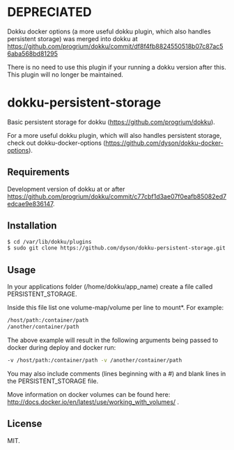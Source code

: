 DEPRECIATED
===========

Dokku docker options (a more useful dokku plugin, which also handles persistent storage) was merged into dokku at https://github.com/progrium/dokku/commit/df8f4fb8824550518b07c87ac56aba568bd81295

There is no need to use this plugin if your running a dokku version after this. This plugin will no longer be maintained.

dokku-persistent-storage
========================

Basic persistent storage for dokku (https://github.com/progrium/dokku).

For a more useful dokku plugin, which will also handles persistent storage, check out dokku-docker-options (https://github.com/dyson/dokku-docker-options).

Requirements
------------

Development version of dokku at or after https://github.com/progrium/dokku/commit/c77cbf1d3ae07f0eafb85082ed7edcae9e836147.

Installation
------------

```bash
$ cd /var/lib/dokku/plugins
$ sudo git clone https://github.com/dyson/dokku-persistent-storage.git persistent-storage
````

Usage
-----

In your applications folder (/home/dokku/app_name) create a file called PERSISTENT_STORAGE.

Inside this file list one volume-map/volume per line to mount*. For example:

```bash
/host/path:/container/path
/another/container/path
```

The above example will result in the following arguments being passed to docker during deploy and docker run:

```bash
-v /host/path:/container/path -v /another/container/path
```

You may also include comments (lines beginning with a #) and blank lines in the PERSISTENT_STORAGE file.

Move information on docker volumes can be found here: http://docs.docker.io/en/latest/use/working_with_volumes/ .

License
-------

MIT.
